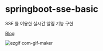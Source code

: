 # springboot-sse-basic
SSE 를 이용한 실시간 알림 기능 구현

[Blog](https://velog.io/@dhk22/TIL-Day)

![ezgif com-gif-maker](https://user-images.githubusercontent.com/77182648/143392052-9f6ba5d0-ddee-4d63-9ad0-05ac31aeb139.gif)
